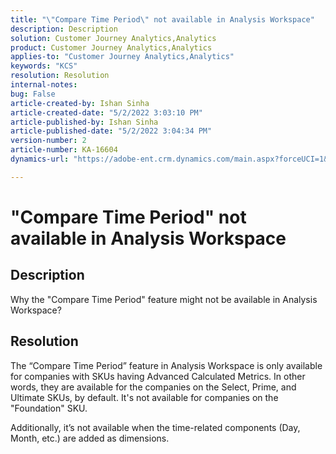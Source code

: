 ```yaml
---
title: "\"Compare Time Period\" not available in Analysis Workspace"
description: Description
solution: Customer Journey Analytics,Analytics
product: Customer Journey Analytics,Analytics
applies-to: "Customer Journey Analytics,Analytics"
keywords: "KCS"
resolution: Resolution
internal-notes: 
bug: False
article-created-by: Ishan Sinha
article-created-date: "5/2/2022 3:03:10 PM"
article-published-by: Ishan Sinha
article-published-date: "5/2/2022 3:04:34 PM"
version-number: 2
article-number: KA-16604
dynamics-url: "https://adobe-ent.crm.dynamics.com/main.aspx?forceUCI=1&pagetype=entityrecord&etn=knowledgearticle&id=f36f6bf9-28ca-ec11-a7b5-6045bd00dca1"

---
```

# "Compare Time Period" not available in Analysis Workspace

## Description


Why the "Compare Time Period" feature might not be available in Analysis Workspace?


## Resolution


The “Compare Time Period” feature in Analysis Workspace is only available for companies with SKUs having Advanced Calculated Metrics. In other words, they are available for the companies on the Select, Prime, and Ultimate SKUs, by default. It's not available for companies on the "Foundation" SKU.

Additionally, it’s not available when the time-related components (Day, Month, etc.) are added as dimensions.
